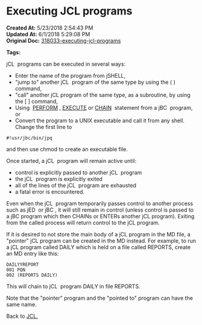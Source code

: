 # Executing JCL programs 

**Created At:** 5/23/2018 2:54:43 PM  
**Updated At:** 6/1/2018 5:29:08 PM  
**Original Doc:** [318033-executing-jcl-programs](https://docs.jbase.com/45792-jcl/318033-executing-jcl-programs)  

**Tags:**
<badge text='jcl' vertical='middle' />

jCL  programs can be executed in several ways:

- Enter the name of the program from jSHELL,
- "jump to" another jCL  program of the same type by using the ( ) command,
- "call" another jCL program of the same type, as a subroutine, by using the [ ] command,
- Using  [PERFORM](./../../../jbase-basic-%28jbc%29/execute) , [EXECUTE](./../../../jbase-basic-%28jbc%29/execute) or [CHAIN](./../../../jbase-basic-%28jbc%29/chain)  statement from a jBC  program, or
- Convert the program to a UNIX executable and call it from any shell. Change the first line to


```
#!usr/jbc/bin/jpq 
```

and then use chmod to create an executable file.



Once started, a jCL  program will remain active until:

- control is explicitly passed to another jCL  program
- the jCL  program is explicitly exited
- all of the lines of the jCL  program are exhausted
- a fatal error is encountered.


Even when the jCL  program temporarily passes control to another process such as jED  or jBC , it will still remain in control (unless control is passed to a jBC program which then CHAINs or ENTERs another jCL program). Exiting from the called process will return control to the jCL program.

If it is desired to not store the main body of a jCL program in the MD file, a "pointer" jCL program can be created in the MD instead. For example, to run a jCL program called DAILY which is held on a file called REPORTS, create an MD entry like this:

```
DAILYYREPORT
001 PQN
002 (REPORTS DAILY)
```

This will chain to jCL  program DAILY in file REPORTS.

Note that the "pointer" program and the "pointed to" program can have the same name.



Back to [JCL.](./../jcl)
